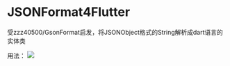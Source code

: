 # JSONFormat4Flutter
受zzz40500/GsonFormat启发，将JSONObject格式的String解析成dart语言的实体类

用法：
![](https://github.com/debuggerx01/JSONFormat4Flutter/blob/master/Example/json.gif?raw=true)

